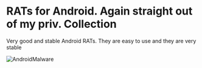 # RATs for Android. Again straight out of my priv. Collection
 Very good and stable Android RATs. They are easy to use and they are very stable

 ![AndroidMalware](https://github.com/user-attachments/assets/ed1cbca6-06ef-4f6b-aaae-61933af27bb1)

